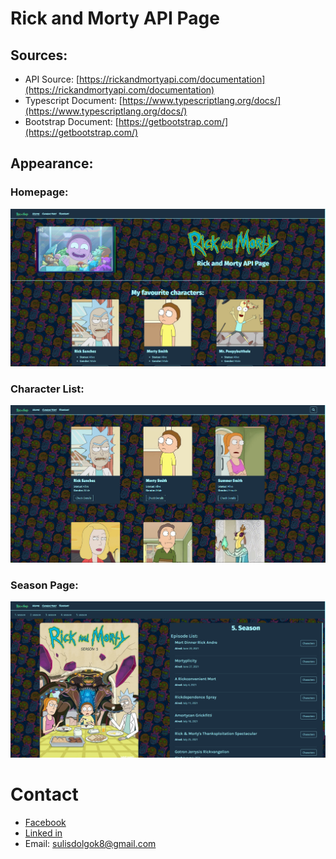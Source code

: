 # Rick and Morty API Page

## Sources:
- API Source: [https://rickandmortyapi.com/documentation](https://rickandmortyapi.com/documentation)
- Typescript Document: [https://www.typescriptlang.org/docs/](https://www.typescriptlang.org/docs/)
- Bootstrap Document: [https://getbootstrap.com/](https://getbootstrap.com/)

## Appearance:
### Homepage:
![homePage](readme_images/homePage.png)

### Character List:
![homePage](readme_images/characterList.png)

### Season Page: 
![homePage](readme_images/seasonPage.png)

# Contact
* [Facebook](https://www.facebook.com/halmai.bence.5?locale=hu_HU)
* [Linked in](https://www.linkedin.com/in/halmai-bence-5264062a4/)
* Email: sulisdolgok8@gmail.com
